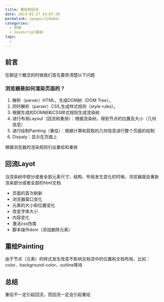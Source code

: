 ```yaml
---
title: 重绘和回流
date: 2023-01-27 14:07:29
permalink: /pages/128a6e/
categories: 
  - 前端
  - Javascript基础
tags: 
  - 
---
```


## 前言
在聊这个概念的时候我们首先要弄清楚以下问题
### 浏览器是如何渲染页面的？
1. 解析（parser）HTML，生成DOM树（DOM Tree）。
2. 同时解析（parser）CSS,生成样式规则（style rules）。
3. 根据生成的DOM树和CSS样式规则生成渲染树
4. 进行布局Layout（回流和重排）：根据渲染树，得到节点的位置及大小（几何信息）
5. 进行绘制Painting（重绘）：根据计算和获取的几何信息进行整个页面的绘制
6. Dispaly：显示在页面上

根据浏览器的渲染规则引出重绘和重排

## 回流Layot
当渲染树中部分或者全部元素尺寸、结构、布局发生变化的时候，浏览器就会重新渲染部分或者全部的html文档
* 页面的首次刷新
* 浏览器窗口变化
* 元素的大小和位置变化
* 改变字体大小
* 内容变化
* 激活css伪类
* 脚本操作dom（添加删除元素）

 
## 重绘Painting
由于节点（元素）的样式发生改变不影响文档流中的位置和文档布局，比如：color、background-color、outline等待

## 总结
重绘不一定引起回流，而回流一定会引起重绘
